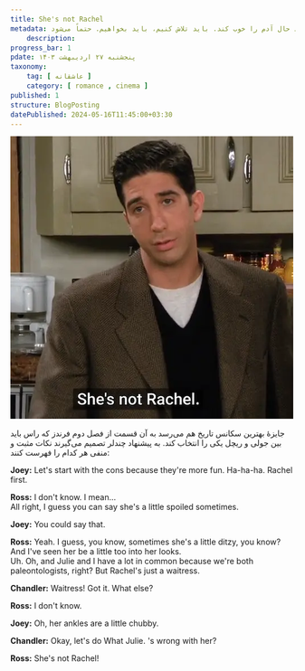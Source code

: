 ```yaml
---
title: She's not Rachel
metadata: گاهی اوقات یک اتفاق ساده مثل پختن نان یا ماست زدن و یا یک دوستی ساده می‌تواند حال آدم را خوب کند. باید تلاش کنیم، باید بخواهیم. حتماً می‌شود
    description: 
progress_bar: 1
pdate: پنجشنبه ۲۷ اردیبهشت ۱۴۰۳
taxonomy:
    tag: [ عاشقانه ]
    category: [ romance , cinema ]
published: 1
structure: BlogPosting
datePublished: 2024-05-16T11:45:00+03:30
---
```



![ دو کودک دختر و پسر در حال تاب بازی در یک پارک ](ross.webp)

جایزهٔ بهترین سکانس تاریخ هم می‌رسد به آن قسمت از فصل دوم فرندز که راس باید بین جولی و ریچل یکی را انتخاب کند. به پیشنهاد چندلر تصمیم می‌گیرند نکات مثبت و منفی هر کدام را فهرست کنند:
<div dir=ltr>
<p>
<b>Joey:</b> Let's start with the cons
because they're more fun.
Ha-ha-ha. Rachel first.
<p>

<p>
<b>Ross:</b> I don't know.
I mean...
</br>
All right, I guess you can say
she's a little spoiled sometimes.
<p>

<p>
<b>Joey:</b> You could say that.
<p>

<p>
<b>Ross:</b> Yeah.
I guess, you know, sometimes
she's a little ditzy, you know?
</br>
And I've seen her be a little
too into her looks.
</br>
Uh. Oh, and Julie and I have
a lot in common because we're both
paleontologists, right?
But Rachel's just a waitress.
<p>

<p>
<b>Chandler:</b> Waitress!
Got it.
What else?
<p>

<p>
<b>Ross:</b> I don't know.
<p>

<p>
<b>Joey:</b> Oh, her ankles are a little chubby.
<p>

<p>
<b>Chandler:</b> Okay, let's do What Julie. 's wrong with her?
<p>

<p>
<b>Ross:</b> She's not Rachel!
<p>
</div>

